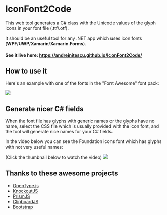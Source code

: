 IconFont2Code
===================

This web tool generates a C# class with the Unicode values of the glyph icons in your font file (.ttf/.otf). 

It should be an useful tool for any .NET app which uses icon fonts (**WPF**/**UWP**/**Xamarin**/**Xamarin.Forms**).

#### **See it live here**: https://andreinitescu.github.io/IconFont2Code/

## How to use it

Here's an example with one of the fonts in the "Font Awesome" font pack:

![](https://github.com/andreinitescu/IconFont2Code/blob/master/example1.gif)


## Generate nicer C# fields

When the font file has glyphs with generic names or the glyphs have no name, select the CSS file which is usually provided with the icon font, and the tool will generate nice names for your C# fields.

In the video below you can see the Foundation icons font which has glyphs with not very useful names:

(Click the thumbnail below to watch the video)
[![](https://github.com/andreinitescu/IconFont2Code/blob/master/example2.jpg)](https://youtu.be/HF6VLaAYSa4)

## Thanks to these awesome projects

* [OpenType.js](https://github.com/opentypejs/opentype.js)
* [KnockoutJS](https://knockoutjs.com/)
* [PrismJS](https://prismjs.com/)
* [ClipboardJS](https://clipboardjs)
* [Bootstrap](https://getbootstrap.com/)
